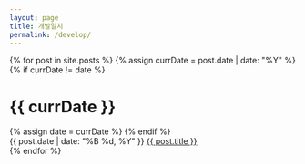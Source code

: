 ```yaml
---
layout: page
title: 개발일지
permalink: /develop/
---
```

<div class="archive">
  {% for post in site.posts %} {% assign currDate = post.date | date: "%Y" %} {%
  if currDate != date %}
  <h1 class="archive-year">{{ currDate }}</h1>
  {% assign date = currDate %} {% endif %}
  <div class="archive-item">
    <span class="post-date archive-date fs-4"
      >{{ post.date | date: "%B %d, %Y" }}</span
    >
    <a href="{{ post.url | relative_url }}" class="archive-title fs-4"
      >{{ post.title }}</a
    >
  </div>
  {% endfor %}
</div>